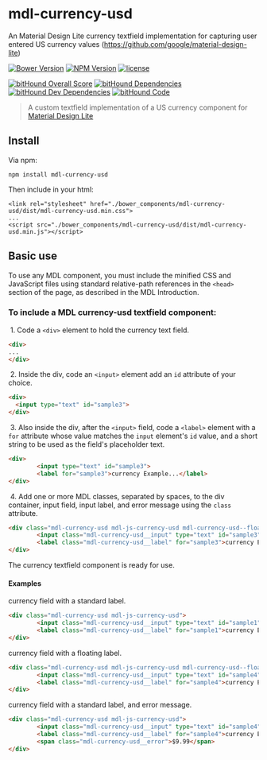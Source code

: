 # mdl-currency-usd
An Material Design Lite currency textfield implementation for capturing user entered US currency values (https://github.com/google/material-design-lite)

[![Bower Version](https://img.shields.io/bower/v/mdl-currency-usd.svg)](https://github.com/rathxxx/mdl-currency-usd)
[![NPM Version](https://img.shields.io/npm/v/mdl-currency-usd.svg)](https://www.npmjs.com/package/mdl-currency-usd)
[![license](https://img.shields.io/badge/license-MIT-brightgreen.svg?style=flat)](https://github.com/rathxxx/mdl-currency-usd/blob/master/LICENSE)

[![bitHound Overall Score](https://www.bithound.io/github/rathxxx/mdl-currency-usd/badges/score.svg)](https://www.bithound.io/github/rathxxx/mdl-currency-usd)
[![bitHound Dependencies](https://www.bithound.io/github/rathxxx/mdl-currency-usd/badges/dependencies.svg)](https://www.bithound.io/github/rathxxx/mdl-currency-usd/master/dependencies/npm)
[![bitHound Dev Dependencies](https://www.bithound.io/github/rathxxx/mdl-currency-usd/badges/devDependencies.svg)](https://www.bithound.io/github/rathxxx/mdl-currency-usd/master/dependencies/npm)
[![bitHound Code](https://www.bithound.io/github/rathxxx/mdl-currency-usd/badges/code.svg)](https://www.bithound.io/github/rathxxx/mdl-currency-usd)

> A custom textfield implementation of a US currency component for [Material Design Lite](https://github.com/google/material-design-lite)

## Install

Via npm:

````
npm install mdl-currency-usd
````

Then include in your html:

````
<link rel="stylesheet" href="./bower_components/mdl-currency-usd/dist/mdl-currency-usd.min.css">
...
<script src="./bower_components/mdl-currency-usd/dist/mdl-currency-usd.min.js"></script>
````

## Basic use
To use any MDL component, you must include the minified CSS and JavaScript files using standard relative-path references in the `<head>` section of the page, as described in the MDL Introduction.

### To include a MDL **currency-usd textfield** component:

&nbsp;1. Code a `<div>` element to hold the currency text field.
```html
<div>
...
</div>
```
&nbsp;2. Inside the div, code an `<input>` element add an `id` attribute of your choice.
```html
<div>
  <input type="text" id="sample3">
</div>
```
&nbsp;3. Also inside the div, after the `<input>` field, code a `<label>` element with a `for` attribute whose value matches the `input` element's `id` value, and a short string to be used as the field's placeholder text.
```html
<div>
		<input type="text" id="sample3">
        <label for="sample3">currency Example...</label>
</div>
```
&nbsp;4. Add one or more MDL classes, separated by spaces, to the div container, input field, input label, and error message using the `class` attribute.
```html
<div class="mdl-currency-usd mdl-js-currency-usd mdl-currency-usd--floating-label">
        <input class="mdl-currency-usd__input" type="text" id="sample3">
        <label class="mdl-currency-usd__label" for="sample3">currency Example...</label>
</div>
```
The currency textfield component is ready for use.

#### Examples

currency field with a standard label.
```html
<div class="mdl-currency-usd mdl-js-currency-usd">
        <input class="mdl-currency-usd__input" type="text" id="sample1">
        <label class="mdl-currency-usd__label" for="sample1">currency Example...</label>
</div>
```

currency field with a floating label.
```html
<div class="mdl-currency-usd mdl-js-currency-usd mdl-currency-usd--floating-label">
        <input class="mdl-currency-usd__input" type="text" id="sample4">
        <label class="mdl-currency-usd__label" for="sample4">currency Example...</label>
</div>
```

currency field with a standard label, and error message.
```html
<div class="mdl-currency-usd mdl-js-currency-usd">
        <input class="mdl-currency-usd__input" type="text" id="sample4">
        <label class="mdl-currency-usd__label" for="sample4">currency Example...</label>
		<span class="mdl-currency-usd__error">$9.99</span>
</div>
```
